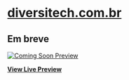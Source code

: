 # [diversitech.com.br](https://diversitech.com.br)

## Em breve

[![Coming Soon Preview](https://startbootstrap.com/assets/img/templates/coming-soon.jpg)](https://diversitech.com.br)

**[View Live Preview](https://diversitech.com.br)**